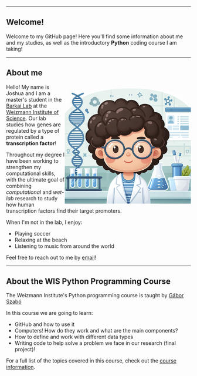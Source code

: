 ___
## Welcome!

Welcome to my GitHub page! Here you'll find some information about me and my studies, as well as the introductory **Python** coding course I am taking!

___

## About me

<img  src="Avatar1.png"  style="float:right; margin-right;"/>

Hello! My name is Joshua and I am a master's student in the [Barkai Lab](https://barkailab.wixsite.com/barkai) at the [Weizmann Institute of Science](https://www.weizmann.ac.il/pages/). Our lab studies how genes are regulated by a type of protein called a **transcription factor**!

Throughout my degree I have been working to strengthen my computational skills, with the ultimate goal of combining *computational* and *wet-lab* research to study how human transcription factors find their target promoters.

When I'm not in the lab, I enjoy:
- Playing soccer
- Relaxing at the beach
- Listening to music from around the world

Feel free to reach out to me by [email](mailto:joshua.bugis@weizmann.ac.il)!

___

## About the WIS Python Programming Course

The Weizmann Institute's Python programming course is taught by [Gábor Szabó](https://szabgab.com)

In this course we are going to learn:
- GitHub and how to use it
- Computers! How do they work and what are the main components?
- How to define and work with different data types
- Writing code to help solve a problem we face in our research (final project)!

For a full list of the topics covered in this course, check out the [course information](https://erez.weizmann.ac.il/apx/r/ws1/186/30?pid=15125&pprev=14987).

